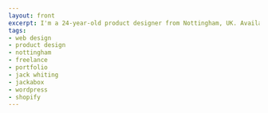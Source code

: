```yaml
---
layout: front
excerpt: I'm a 24-year-old product designer from Nottingham, UK. Available for Freelance Work in Web Design, UI/UX and Front-End Development.
tags:
- web design
- product design
- nottingham
- freelance
- portfolio
- jack whiting
- jackabox
- wordpress
- shopify
---
```


